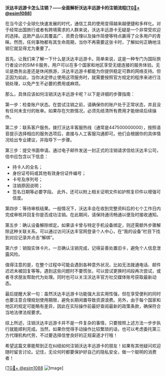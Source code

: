 **沃达丰远游卡怎么注销？——全面解析沃达丰远游卡的注销流程[[TG💪+ @esim1088](https://t.me/s/esim1088)]**

在当今这个全球化快速发展的时代，通信工具的使用变得越来越便捷和多样化。对于经常出国旅行或者有跨境需求的人群来说，沃达丰远游卡无疑是一个非常受欢迎的选择。这款产品以其覆盖广、资费合理以及操作简便等特点赢得了众多用户的青睐。然而，任何事物都有其生命周期，当你不再需要这张卡时，了解如何正确地注销它就显得尤为重要了。

首先，让我们来了解一下什么是沃达丰远游卡。简单来说，这是一种专门为国际旅行者设计的SIM卡服务，用户可以在多个国家和地区享受无缝连接的服务体验。无论是商务出差还是休闲旅游，沃达丰远游卡都能为你提供稳定可靠的网络支持。但正因为如此，当你决定停止使用这项服务时，就需要按照官方规定的程序来进行注销处理，以免产生不必要的费用或麻烦。

那么，具体应该如何注销沃达丰远游卡呢？以下是详细的步骤指南：

第一步：检查账户状态。在尝试注销之前，请确保你的账户处于正常状态，并且没有任何未支付的账单。如果存在欠款情况，必须先结清所有费用才能继续后续操作。

第二步：联系客户服务。拨打沃达丰客服热线（通常是447500000000），按照语音提示选择相应的服务选项后，直接与人工客服沟通即可。他们会根据你的具体情况给出专业建议，并指导下一步骤。

第三步：提交书面申请。通过电子邮件发送一封正式的注销请求信给沃达丰公司，信中应包含以下信息：
- 持卡人的全名；
- 身份证号码或其他有效身份证件编号；
- 卡号及序列号；
- 注销原因说明；
- 签名日期等必要字段。
此外，还可以附上相关证明文件如护照复印件以增强可信度。

第四步：等待审核结果。一般情况下，沃达丰会在收到完整资料后的七个工作日内完成审核并回复你是否成功注销。在此期间，请保持通讯畅通以便及时接收通知。

第五步：确认设备解除绑定。如果该卡曾与特定手机设备绑定，则还需额外步骤解除这种关联关系。可以通过访问沃达丰官网登录个人中心，在“我的设备”栏目下找到对应记录并点击“解绑”。

第六步：销毁实体卡片。一旦确认注销完成，记得妥善处置旧卡，避免个人信息泄露风险。

值得注意的是，在整个过程中可能会遇到各种意外状况，比如无法拨通电话、邮件迟迟未被回复等等。遇到这些问题时不要慌张，可以尝试更换时间段再次尝试，或者寻求朋友帮助代为处理。同时也可以关注沃达丰官方社交媒体账号获取最新动态。

最后提醒大家一句：虽然沃达丰远游卡功能强大且实用性强，但在享受便利的同时也要注意合理规划使用期限，避免长期闲置导致资源浪费。另外，由于每个国家和地区的规定可能略有差异，因此在实际操作前最好查阅最新的政策条款，确保符合当地法律法规要求。

综上所述，注销沃达丰远游卡并不是一件复杂的事情，只要按照上述方法一步步执行就能顺利完成。当然，如果你觉得手动操作比较繁琐的话，也可以考虑委托第三方代理机构代劳，不过要选择信誉良好的正规渠道才行哦！

希望这篇文章能帮到正在纠结如何注销沃达丰远游卡的朋友！如果有其他疑问欢迎随时留言讨论。记住，无论何时都要保护好自己的隐私安全，做一个聪明的消费者！

[[TG💪+ @esim1088](https://t.me/s/esim1088) ![Image](https://i.postimg.cc/4NQfJmqS/Snipaste-2025-05-13-00-14-12.png)]